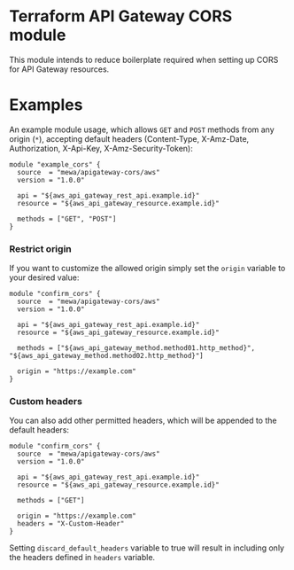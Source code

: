 # Terraform API Gateway CORS module

This module intends to reduce boilerplate required when setting up CORS for API Gateway resources.

# Examples

An example module usage, which allows `GET` and `POST` methods from any origin (`*`), accepting default headers (Content-Type, X-Amz-Date, Authorization, X-Api-Key, X-Amz-Security-Token):

```
module "example_cors" {
  source  = "mewa/apigateway-cors/aws"
  version = "1.0.0"

  api = "${aws_api_gateway_rest_api.example.id}"
  resource = "${aws_api_gateway_resource.example.id}"

  methods = ["GET", "POST"]
}
```

### Restrict origin

If you want to customize the allowed origin simply set the `origin` variable to your desired value:

```
module "confirm_cors" {
  source  = "mewa/apigateway-cors/aws"
  version = "1.0.0"

  api = "${aws_api_gateway_rest_api.example.id}"
  resource = "${aws_api_gateway_resource.example.id}"

  methods = ["${aws_api_gateway_method.method01.http_method}", "${aws_api_gateway_method.method02.http_method}"]

  origin = "https://example.com"
}
```


### Custom headers
You can also add other permitted headers, which will be appended to the default headers:

```
module "confirm_cors" {
  source  = "mewa/apigateway-cors/aws"
  version = "1.0.0"

  api = "${aws_api_gateway_rest_api.example.id}"
  resource = "${aws_api_gateway_resource.example.id}"

  methods = ["GET"]

  origin = "https://example.com"
  headers = "X-Custom-Header"
}
```

Setting `discard_default_headers` variable to true will result in including only the headers defined in `headers` variable.
